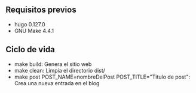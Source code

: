 ## Requisitos previos
- hugo 0.127.0
- GNU Make 4.4.1

## Ciclo de vida
- make build: Genera el sitio web
- make clean: Limpia el directorio dist/
- make post POST_NAME=nombreDelPost POST_TITLE="Titulo de post": Crea una nueva entrada en el blog 
